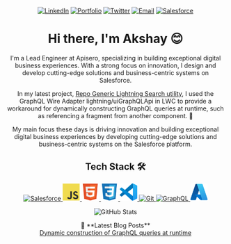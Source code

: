 <p align="center">
  <a href="https://www.linkedin.com/in/akshay-gawade/" target=”_blank” ><img src="https://img.shields.io/badge/LinkedIn-0077B5?style=for-the-badge&logo=linkedin&logoColor=white" alt="LinkedIn" target=”_blank” /></a>
  <a href="https://akshayweb.me/" target=”_blank” ><img src="https://img.shields.io/badge/-PORTFOLIO-%23ff69b4&?style=for-the-badge&?color=ff69b4" alt="Portfolio" /></a>
  <a href="https://twitter.com/aksh_gawade" target=”_blank” ><img src="https://img.shields.io/badge/Twitter-1DA1F2?style=for-the-badge&logo=twitter&logoColor=white" alt="Twitter" /></a>
  <a href="mailto:admin@akshayweb.me" target=”_blank” ><img src="https://img.shields.io/badge/Gmail-D14836?style=for-the-badge&logo=gmail&logoColor=white" alt="Email" /></a>
  <a href="https://trailblazer.me/id/aksh125" target=”_blank” ><img src="https://img.shields.io/badge/Salesforce-00A1E0?style=for-the-badge&logo=salesforce&logoColor=white" alt="Salesforce" /></a>
</p>

<h1 align="center">Hi there, I'm Akshay 😊</h1>

<p align="center">I'm a Lead Engineer at Apisero, specializing in building exceptional digital business experiences. With a strong focus on innovation, I design and develop cutting-edge solutions and business-centric systems on Salesforce.</p>

<p align="center">In my latest project, <a href="https://github.com/akshaygawade/Lightning-Search">Repo Generic Lightning Search utility</a>, I used the GraphQL Wire Adapter lightning/uiGraphQLApi in LWC to provide a workaround for dynamically constructing GraphQL queries at runtime, such as referencing a fragment from another component. 🥳</p>

<p align="center">My main focus these days is driving innovation and building exceptional digital business experiences by developing cutting-edge solutions and business-centric systems on the Salesforce platform.</p>

<p align="center">
  <h2 align="center">Tech Stack  🛠</h2>
</p>

<p align="center">
  <a href="https://trailhead.salesforce.com/" target="_blank"> 
  <img src="https://www.vectorlogo.zone/logos/salesforce/salesforce-icon.svg" alt="Salesforce" width="40" height="40"/>
  </a>
  <a href="https://developer.mozilla.org/en-US/docs/Web/JavaScript" target="_blank"> 
  <img src="https://raw.githubusercontent.com/devicons/devicon/master/icons/javascript/javascript-original.svg" alt="JavaScript" width="40" height="40"/>
  </a>

 <a href="https://developer.mozilla.org/en-US/docs/Web/HTML" target="_blank"> 
   <img src="https://raw.githubusercontent.com/devicons/devicon/master/icons/html5/html5-original.svg" alt="HTML" width="40" height="40"/>
 </a>
  <a href="https://developer.mozilla.org/en-US/docs/Web/CSS" target="_blank"> 
  <img src="https://raw.githubusercontent.com/devicons/devicon/master/icons/css3/css3-original.svg" alt="CSS" width="40" height="40"/>
  </a>
  <a href="https://developer.mozilla.org/en-US/docs/Web/CSS" target="_blank"> 
    <img src="https://raw.githubusercontent.com/github/explore/80688e429a7d4ef2fca1e82350fe8e3517d3494d/topics/visual-studio-code/visual-studio-code.png" alt="Visual Studio Code" width="40" height="40"/>
  </a>
   <a href="https://github.com/akshaygawade" target="_blank"> 
  <img src="https://raw.githubusercontent.com/jmnote/z-icons/master/svg/git.svg" alt="Git" width="40" height="40"/>
   </a>
   <a href="https://developer.salesforce.com/docs/component-library/documentation/en/lwc/lwc.reference_graphql" target="_blank"> 
  <img src="https://www.vectorlogo.zone/logos/graphql/graphql-icon.svg" alt="GraphQL" width="40" height="40"/>
   </a>
   <a href="https://learn.microsoft.com/en-us/azure/devops/?view=azure-devops" target="_blank">  
<img src="https://raw.githubusercontent.com/devicons/devicon/master/icons/azure/azure-original.svg" alt="Azure DevOps" width="40" height="40"/>
</a>

</p>

<p align="center">
  <img src="https://github-readme-stats.vercel.app/api?username=akshaygawade&theme=radical&show_icons=true" width="410" alt="GitHub Stats"/>
</p>

<p align="center">
📕 **Latest Blog Posts**
<a href="https://github.com/akshaygawade](https://blog.akshayweb.me/dynamic-construction-of-graphql-queries-at-runtime-workaround/" target="_blank"> 
  <br/> Dynamic construction of GraphQL queries at runtime
</a>
<!-- BLOG-POST-LIST:START -->

</p>
 
<!-- BLOG-POST-LIST:END -->
